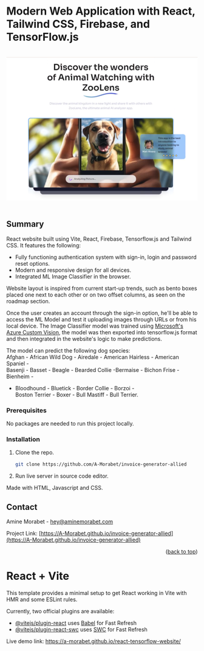 # Modern Web Application with React, Tailwind CSS, Firebase, and TensorFlow.js

</br>
<div align="center">
<img src="https://github.com/A-Morabet/react-tensorflow-website/blob/main/01-screenshot.png" width="600"/>
</div>
</br>

## Summary

React website built using Vite, React, Firebase, Tensorflow.js and Tailwind CSS.
It features the following:

* Fully functioning authentication system with sign-in, login and password reset options.
* Modern and responsive design for all devices.
* Integrated ML Image Classifier in the browser.

Website layout is inspired from current start-up trends, such as bento boxes placed one
next to each other or on two offset columns, as seen on the roadmap section.

Once the user creates an account through the sign-in option, he'll be able to access the ML 
Model and test it uploading images through URLs or from his local device.
The Image Classifier model was trained using [Microsoft's Azure Custom Vision](https://azure.microsoft.com/en-au/products/ai-services/ai-custom-vision),
the model was then exported into tensorflow.js format and then integrated in the website's logic 
to make predictions.

The model can predict the following dog species: </br>
Afghan - African Wild Dog - Airedale - American Hairless - American Spaniel - </br>
Basenji - Basset - Beagle - Bearded Collie -Bermaise - Bichon Frise - Bienheim - </br>
- Bloodhound - Bluetick - Border Collie - Borzoi - </br>
Boston Terrier - Boxer - Bull Mastiff - Bull Terrier.

### Prerequisites

No packages are needed to run this project locally.

### Installation

1. Clone the repo.
   ```sh
   git clone https://github.com/A-Morabet/invoice-generator-allied
   ```
2. Run live server in source code editor.

Made with HTML, Javascript and CSS.

## Contact

Amine Morabet - hey@aminemorabet.com

Project Link: [https://A-Morabet.github.io/invoice-generator-allied](https://A-Morabet.github.io/invoice-generator-allied)

<p align="right">(<a href="#readme-top">back to top</a>)</p>




# React + Vite

This template provides a minimal setup to get React working in Vite with HMR and some ESLint rules.

Currently, two official plugins are available:

- [@vitejs/plugin-react](https://github.com/vitejs/vite-plugin-react/blob/main/packages/plugin-react/README.md) uses [Babel](https://babeljs.io/) for Fast Refresh
- [@vitejs/plugin-react-swc](https://github.com/vitejs/vite-plugin-react-swc) uses [SWC](https://swc.rs/) for Fast Refresh

Live demo link: https://a-morabet.github.io/react-tensorflow-website/
